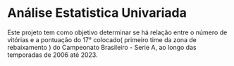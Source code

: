 ﻿# Análise Estatistica Univariada

 Este projeto tem como objetivo determinar se há relação entre o número de vitórias e a pontuação do 17° colocado( primeiro time da zona de rebaixamento ) do Campeonato Brasileiro - Serie A, ao longo das temporadas de 2006 até 2023.
